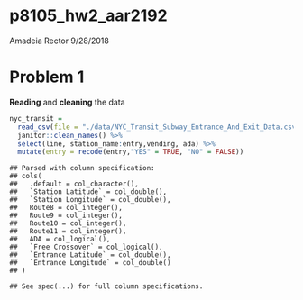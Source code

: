 p8105\_hw2\_aar2192
================
Amadeia Rector
9/28/2018

Problem 1
=========

**Reading** and **cleaning** the data

``` r
nyc_transit =
  read_csv(file = "./data/NYC_Transit_Subway_Entrance_And_Exit_Data.csv") %>% 
  janitor::clean_names() %>% 
  select(line, station_name:entry,vending, ada) %>% 
  mutate(entry = recode(entry,"YES" = TRUE, "NO" = FALSE))
```

    ## Parsed with column specification:
    ## cols(
    ##   .default = col_character(),
    ##   `Station Latitude` = col_double(),
    ##   `Station Longitude` = col_double(),
    ##   Route8 = col_integer(),
    ##   Route9 = col_integer(),
    ##   Route10 = col_integer(),
    ##   Route11 = col_integer(),
    ##   ADA = col_logical(),
    ##   `Free Crossover` = col_logical(),
    ##   `Entrance Latitude` = col_double(),
    ##   `Entrance Longitude` = col_double()
    ## )

    ## See spec(...) for full column specifications.
